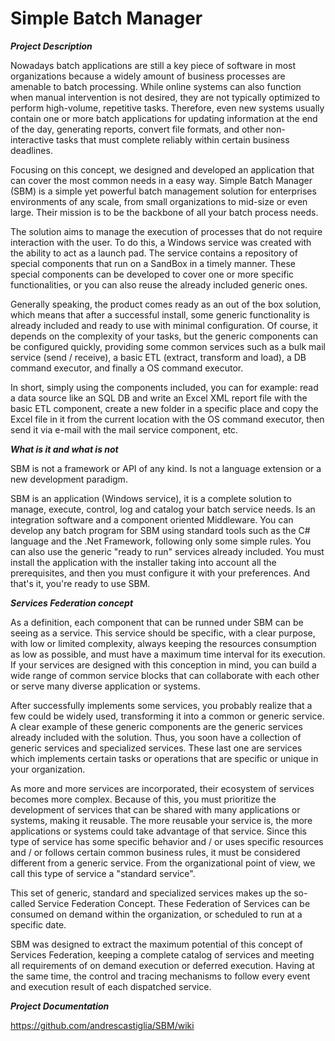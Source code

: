 # Simple Batch Manager

***Project Description***

Nowadays batch applications are still a key piece of software in most organizations because a widely amount of business processes are amenable to batch processing. While online systems can also function when manual intervention is not desired, they are not typically optimized to perform high-volume, repetitive tasks. Therefore, even new systems usually contain one or more batch applications for updating information at the end of the day, generating reports, convert file formats, and other non-interactive tasks that must complete reliably within certain business deadlines.

Focusing on this concept, we designed and developed an application that can cover the most common needs in a easy way. Simple Batch Manager (SBM) is a simple yet powerful batch management solution for enterprises environments of any scale, from small organizations to mid-size or even large. Their mission is to be the backbone of all your batch process needs.

The solution aims to manage the execution of processes that do not require interaction with the user. To do this, a Windows service was created with the ability to act as a launch pad. The service contains a repository of special components that run on a SandBox in a timely manner. These special components can be developed to cover one or more specific functionalities, or you can also reuse the already included generic ones.

Generally speaking, the product comes ready as an out of the box solution, which means that after a successful install, some generic functionality is already included and ready to use with minimal configuration. Of course, it depends on the complexity of your tasks, but the generic components can be configured quickly, providing some common services such as a bulk mail service (send / receive), a basic ETL (extract, transform and load), a DB command executor, and finally a OS command executor.

In short, simply using the components included, you can for example: read a data source like an SQL DB and write an Excel XML report file with the basic ETL component, create a new folder in a specific place and copy the Excel file in it from the current location with the OS command executor, then send it via e-mail with the mail service component, etc.


***What is it and what is not***

SBM is not a framework or API of any kind. Is not a language extension or a new development paradigm. 

SBM is an application (Windows service), it is a complete solution to manage, execute, control, log and catalog your batch service needs. Is an integration software and a component oriented Middleware. You can develop any batch program for SBM using standard tools such as the C# language and the .Net Framework, following only some simple rules. You can also use the generic "ready to run" services already included. You must install the application with the installer taking into account all the prerequisites, and then you must configure it with your preferences. And that's it, you're ready to use SBM.


***Services Federation concept***

As a definition, each component that can be runned under SBM can be seeing as a service. This service should be specific, with a clear purpose, with low or limited complexity, always keeping the resources consumption as low as possible, and must have a maximum time interval for its execution. If your services are designed with this conception in mind, you can build a wide range of common service blocks that can collaborate with each other or serve many diverse application or systems. 

After successfully implements some services, you probably realize that a few could be widely used, transforming it into a common or generic service. A clear example of these generic components are the generic services already included with the solution. Thus, you soon have a collection of generic services and specialized services. These last one are services which implements certain tasks or operations that are specific or unique in your organization.

As more and more services are incorporated, their ecosystem of services becomes more complex. Because of this, you must prioritize the development of services that can be shared with many applications or systems, making it reusable. The more reusable your service is, the more applications or systems could take advantage of that service. Since this type of service has some specific behavior and / or uses specific resources and / or follows certain common business rules, it must be considered different from a generic service. From the organizational point of view, we call this type of service a "standard service".

This set of generic, standard and specialized services makes up the so-called Service Federation Concept. These Federation of Services can be consumed on demand within the organization, or scheduled to run at a specific date.

SBM was designed to extract the maximum potential of this concept of Services Federation, keeping a complete catalog of services and meeting all requirements of on demand execution or deferred execution. Having at the same time, the control and tracing mechanisms to follow every event and execution result of each dispatched service. 

***Project Documentation***

https://github.com/andrescastiglia/SBM/wiki
